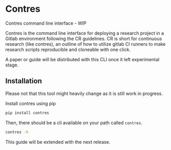 # Contres
Contres command line interface - WIP

Contres is the command line interface for deploying a research 
project in a Gitlab environment following the CR guidelines. 
CR is short for continuous research (like contres), an outline 
of how to utilize gitlab CI runners to make research scripts 
reproducible and cloneable with one click.

A paper or guide will be distributed with this CLI once it left 
experimental stage.

## Installation

Please not that this tool might heavily change as it is still work in progress.

Install contres using pip

```bash
pip install contres
```

Then, there should be a cli available on your path called `contres`. 

```bash
contres -h
```

This guide will be extended with the next release.
